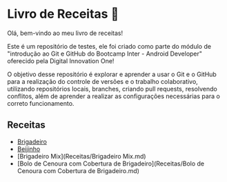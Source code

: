 # Livro de Receitas :book:

Olá, bem-vindo ao meu livro de receitas!

Este é um repositório de testes, ele foi criado como parte do módulo de "introdução ao Git e GitHub do Bootcamp Inter - Android Developer" oferecido pela Digital Innovation One!

O objetivo desse repositório é explorar e aprender a usar o Git e o GitHub para a realização do controle de versões e o trabalho colaborativo, utilizando repositórios locais, branches, criando pull requests, resolvendo conflitos, além de aprender a realizar as configurações necessárias para o correto funcionamento.


## Receitas

 * [Brigadeiro](Receitas/Brigadeiro.md)
 * [Beijinho](Receitas/Beijinho.md)
 * [Brigadeiro Mix](Receitas/Brigadeiro Mix.md)
 * [Bolo de Cenoura com Cobertura de Brigadeiro](Receitas/Bolo de Cenoura com Cobertura de Brigadeiro.md)

